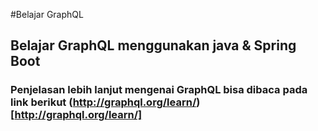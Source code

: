 #Belajar GraphQL
## Belajar GraphQL menggunakan java & Spring Boot
### Penjelasan lebih lanjut mengenai GraphQL bisa dibaca pada link berikut (http://graphql.org/learn/)[http://graphql.org/learn/]